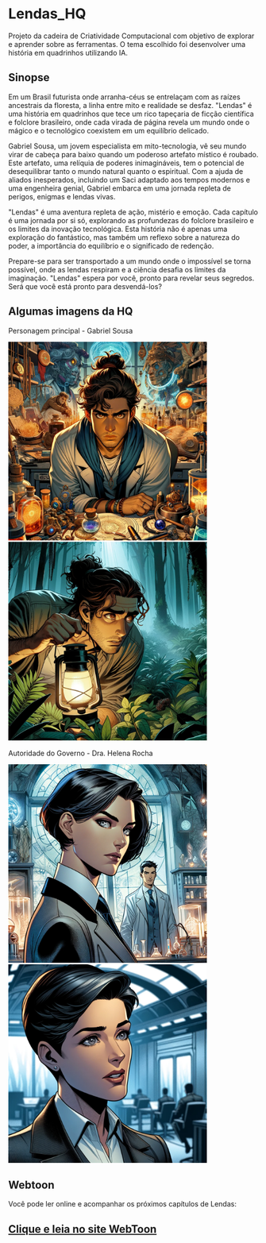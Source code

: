 # Lendas_HQ
Projeto da cadeira de Criatividade Computacional com objetivo de explorar e aprender sobre as ferramentas. O tema escolhido foi desenvolver uma história em quadrinhos utilizando IA.

## Sinopse 

Em um Brasil futurista onde arranha-céus se entrelaçam com as raízes ancestrais da floresta, a linha entre mito e realidade se desfaz. "Lendas" é uma história em quadrinhos que tece um rico tapeçaria de ficção científica e folclore brasileiro, onde cada virada de página revela um mundo onde o mágico e o tecnológico coexistem em um equilíbrio delicado.

Gabriel Sousa, um jovem especialista em mito-tecnologia, vê seu mundo virar de cabeça para baixo quando um poderoso artefato místico é roubado. Este artefato, uma relíquia de poderes inimagináveis, tem o potencial de desequilibrar tanto o mundo natural quanto o espiritual. Com a ajuda de aliados inesperados, incluindo um Saci adaptado aos tempos modernos e uma engenheira genial, Gabriel embarca em uma jornada repleta de perigos, enigmas e lendas vivas.

"Lendas" é uma aventura repleta de ação, mistério e emoção. Cada capítulo é uma jornada por si só, explorando as profundezas do folclore brasileiro e os limites da inovação tecnológica. Esta história não é apenas uma exploração do fantástico, mas também um reflexo sobre a natureza do poder, a importância do equilíbrio e o significado de redenção.

Prepare-se para ser transportado a um mundo onde o impossível se torna possível, onde as lendas respiram e a ciência desafia os limites da imaginação. "Lendas" espera por você, pronto para revelar seus segredos. Será que você está pronto para desvendá-los?


## Algumas imagens da HQ

<p> Personagem principal - Gabriel Sousa <p>
<img src="Todas imagens capitulo 1 DALLE3/Cena (11).png" width="400">
<img src ="Todas imagens capitulo 1 DALLE3/Cena (37).png" width="400">

<p> Autoridade do Governo - Dra. Helena Rocha <p>
<img src="Todas imagens capitulo 1 DALLE3/Cena (15).png" width="400">
<img src="Cenas CAP2/Cena (4).png" width="400">


## Webtoon
Você pode ler online e acompanhar os próximos capítulos de Lendas:
<br>
## <a href="https://www.webtoons.com/en/canvas/lendas/list?title_no=916693">Clique e leia no site WebToon</a>